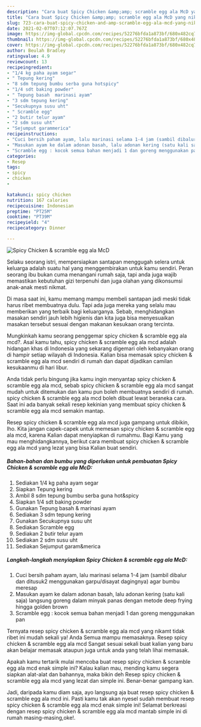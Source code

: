 ```yaml
---
description: "Cara buat Spicy Chicken &amp;amp; scramble egg ala McD yang nikmat dan Mudah Dibuat"
title: "Cara buat Spicy Chicken &amp;amp; scramble egg ala McD yang nikmat dan Mudah Dibuat"
slug: 723-cara-buat-spicy-chicken-and-amp-scramble-egg-ala-mcd-yang-nikmat-dan-mudah-dibuat
date: 2021-02-07T07:12:07.767Z
image: https://img-global.cpcdn.com/recipes/52276bfda1a873bf/680x482cq70/spicy-chicken-scramble-egg-ala-mcd-foto-resep-utama.jpg
thumbnail: https://img-global.cpcdn.com/recipes/52276bfda1a873bf/680x482cq70/spicy-chicken-scramble-egg-ala-mcd-foto-resep-utama.jpg
cover: https://img-global.cpcdn.com/recipes/52276bfda1a873bf/680x482cq70/spicy-chicken-scramble-egg-ala-mcd-foto-resep-utama.jpg
author: Beulah Bradley
ratingvalue: 4.9
reviewcount: 13
recipeingredient:
- "1/4 kg paha ayam segar"
- " Tepung kering"
- "8 sdm tepung bumbu serba guna hotspicy"
- "1/4 sdt baking powder"
- " Tepung basah  marinasi ayam"
- "3 sdm tepung kering"
- "Secukupnya susu uht"
- " Scramble egg"
- "2 butir telur ayam"
- "2 sdm susu uht"
- "Sejumput garammerica"
recipeinstructions:
- "Cuci bersih paham ayam, lalu marinasi selama 1-4 jam (sambil dibalur dan ditusuk2 menggunakan garpu/disayat dagingnya) agar bumbu meresap"
- "Masukan ayam ke dalam adonan basah, lalu adonan kering (satu kali saja) langsung goreng dalam minyak panas dengan metode deep frying hingga golden brown"
- "Scramble egg : kocok semua bahan menjadi 1 dan goreng menggunakan pan"
categories:
- Resep
tags:
- spicy
- chicken
- 

katakunci: spicy chicken  
nutrition: 167 calories
recipecuisine: Indonesian
preptime: "PT25M"
cooktime: "PT39M"
recipeyield: "4"
recipecategory: Dinner

---
```



![Spicy Chicken &amp; scramble egg ala McD](https://img-global.cpcdn.com/recipes/52276bfda1a873bf/680x482cq70/spicy-chicken-scramble-egg-ala-mcd-foto-resep-utama.jpg)

Selaku seorang istri, mempersiapkan santapan menggugah selera untuk keluarga adalah suatu hal yang menggembirakan untuk kamu sendiri. Peran seorang ibu bukan cuma menangani rumah saja, tapi anda juga wajib memastikan kebutuhan gizi terpenuhi dan juga olahan yang dikonsumsi anak-anak mesti nikmat.

Di masa  saat ini, kamu memang mampu membeli santapan jadi meski tidak harus ribet membuatnya dulu. Tapi ada juga mereka yang selalu mau memberikan yang terbaik bagi keluarganya. Sebab, menghidangkan masakan sendiri jauh lebih higienis dan kita juga bisa menyesuaikan masakan tersebut sesuai dengan makanan kesukaan orang tercinta. 



Mungkinkah kamu seorang penggemar spicy chicken &amp; scramble egg ala mcd?. Asal kamu tahu, spicy chicken &amp; scramble egg ala mcd adalah hidangan khas di Indonesia yang sekarang digemari oleh kebanyakan orang di hampir setiap wilayah di Indonesia. Kalian bisa memasak spicy chicken &amp; scramble egg ala mcd sendiri di rumah dan dapat dijadikan camilan kesukaanmu di hari libur.

Anda tidak perlu bingung jika kamu ingin menyantap spicy chicken &amp; scramble egg ala mcd, sebab spicy chicken &amp; scramble egg ala mcd sangat mudah untuk ditemukan dan kamu pun boleh membuatnya sendiri di rumah. spicy chicken &amp; scramble egg ala mcd boleh dibuat lewat beraneka cara. Saat ini ada banyak sekali resep kekinian yang membuat spicy chicken &amp; scramble egg ala mcd semakin mantap.

Resep spicy chicken &amp; scramble egg ala mcd juga gampang untuk dibikin, lho. Kita jangan capek-capek untuk memesan spicy chicken &amp; scramble egg ala mcd, karena Kalian dapat menyiapkan di rumahmu. Bagi Kamu yang mau menghidangkannya, berikut cara membuat spicy chicken &amp; scramble egg ala mcd yang lezat yang bisa Kalian buat sendiri.

<!--inarticleads1-->

##### Bahan-bahan dan bumbu yang diperlukan untuk pembuatan Spicy Chicken &amp; scramble egg ala McD:

1. Sediakan 1/4 kg paha ayam segar
1. Siapkan  Tepung kering
1. Ambil 8 sdm tepung bumbu serba guna hot&amp;spicy
1. Siapkan 1/4 sdt baking powder
1. Gunakan  Tepung basah &amp; marinasi ayam
1. Sediakan 3 sdm tepung kering
1. Gunakan Secukupnya susu uht
1. Sediakan  Scramble egg
1. Sediakan 2 butir telur ayam
1. Sediakan 2 sdm susu uht
1. Sediakan Sejumput garam&amp;merica




<!--inarticleads2-->

##### Langkah-langkah menyiapkan Spicy Chicken &amp; scramble egg ala McD:

1. Cuci bersih paham ayam, lalu marinasi selama 1-4 jam (sambil dibalur dan ditusuk2 menggunakan garpu/disayat dagingnya) agar bumbu meresap
1. Masukan ayam ke dalam adonan basah, lalu adonan kering (satu kali saja) langsung goreng dalam minyak panas dengan metode deep frying hingga golden brown
1. Scramble egg : kocok semua bahan menjadi 1 dan goreng menggunakan pan




Ternyata resep spicy chicken &amp; scramble egg ala mcd yang nikamt tidak ribet ini mudah sekali ya! Anda Semua mampu memasaknya. Resep spicy chicken &amp; scramble egg ala mcd Sangat sesuai sekali buat kalian yang baru akan belajar memasak ataupun juga untuk anda yang telah lihai memasak.

Apakah kamu tertarik mulai mencoba buat resep spicy chicken &amp; scramble egg ala mcd enak simple ini? Kalau kalian mau, mending kamu segera siapkan alat-alat dan bahannya, maka bikin deh Resep spicy chicken &amp; scramble egg ala mcd yang lezat dan simple ini. Benar-benar gampang kan. 

Jadi, daripada kamu diam saja, ayo langsung aja buat resep spicy chicken &amp; scramble egg ala mcd ini. Pasti kamu tak akan nyesel sudah membuat resep spicy chicken &amp; scramble egg ala mcd enak simple ini! Selamat berkreasi dengan resep spicy chicken &amp; scramble egg ala mcd mantab simple ini di rumah masing-masing,oke!.

